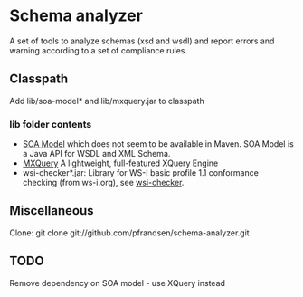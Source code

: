 Schema analyzer
===============

A set of tools to analyze schemas (xsd and wsdl) and report errors and warning according to a set of compliance rules.

Classpath
---------

Add lib/soa-model* and lib/mxquery.jar to classpath

### lib folder contents
* [SOA Model](http://www.membrane-soa.org/downloads/) which does not seem to be available in Maven. SOA
Model is a Java API for WSDL and XML Schema.
* [MXQuery](http://mxquery.org/) A lightweight, full-featured XQuery Engine
* wsi-checker*.jar: Library for WS-I basic profile 1.1 conformance checking (from ws-i.org),
 see [wsi-checker](https://github.com/pfrandsen/wsi-checker).

Miscellaneous
-------------
Clone: git clone git://github.com/pfrandsen/schema-analyzer.git

TODO
----

Remove dependency on SOA model - use XQuery instead